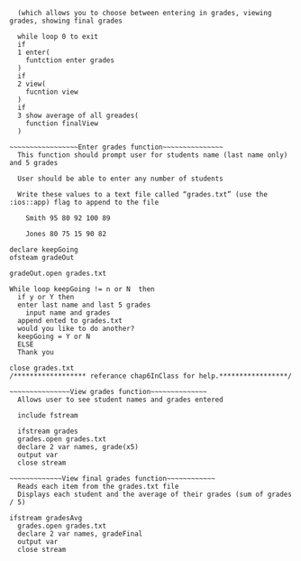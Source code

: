 ~~~~~~~~~~~~~~~~~Menu function ~~~~~~~~~~~~~~
  (which allows you to choose between entering in grades, viewing grades, showing final grades

  while loop 0 to exit 
  if
  1 enter(
    funtction enter grades
  )
  if
  2 view(
    fucntion view 
  )
  if
  3 show average of all greades(
    function finalView
  )

~~~~~~~~~~~~~~~~~Enter grades function~~~~~~~~~~~~~~~
  This function should prompt user for students name (last name only) and 5 grades

  User should be able to enter any number of students

  Write these values to a text file called “grades.txt” (use the :ios::app) flag to append to the file

    Smith 95 80 92 100 89

    Jones 80 75 15 90 82

declare keepGoing
ofsteam gradeOut 

gradeOut.open grades.txt 

While loop keepGoing != n or N  then 
  if y or Y then 
  enter last name and last 5 grades
    input name and grades
  append ented to grades.txt 
  would you like to do another?
  keepGoing = Y or N 
  ELSE 
  Thank you

close grades.txt 
/****************** referance chap6InClass for help.*****************/

~~~~~~~~~~~~~~~View grades function~~~~~~~~~~~~~~
  Allows user to see student names and grades entered

  include fstream 

  ifstream grades
  grades.open grades.txt
  declare 2 var names, grade(x5)
  output var 
  close stream

~~~~~~~~~~~~~View final grades function~~~~~~~~~~~~
  Reads each item from the grades.txt file
  Displays each student and the average of their grades (sum of grades / 5)

ifstream gradesAvg
  grades.open grades.txt
  declare 2 var names, gradeFinal
  output var 
  close stream

